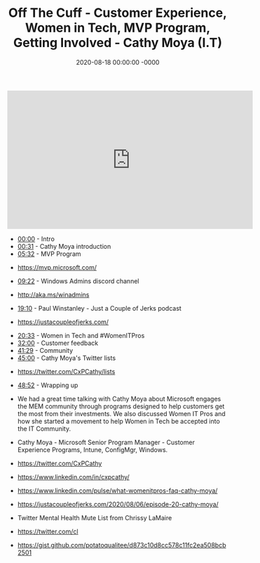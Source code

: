 ﻿---
layout: post
title: "Off The Cuff - Customer Experience, Women in Tech, MVP Program, Getting Involved - Cathy Moya (I.T)"
date: 2020-08-18 00:00:00 -0000
categories:
---

<iframe loading="lazy" width="560" height="315" src="https://www.youtube.com/embed/K27D1MDYafc" title="YouTube video player" frameborder="0" allow="accelerometer; autoplay; clipboard-write; encrypted-media; gyroscope; picture-in-picture" allowfullscreen></iframe>

 * [00:00](https://www.youtube.com/watch?v=K27D1MDYafc&t=0s) - Intro
 * [00:31](https://www.youtube.com/watch?v=K27D1MDYafc&t=31s) - Cathy Moya introduction
 * [05:32](https://www.youtube.com/watch?v=K27D1MDYafc&t=332s) - MVP Program
- https://mvp.microsoft.com/
 * [09:22](https://www.youtube.com/watch?v=K27D1MDYafc&t=562s) - Windows Admins discord channel
- http://aka.ms/winadmins
 * [19:10](https://www.youtube.com/watch?v=K27D1MDYafc&t=1150s) - Paul Winstanley - Just a Couple of Jerks podcast
- https://justacoupleofjerks.com/
 * [20:33](https://www.youtube.com/watch?v=K27D1MDYafc&t=1233s) - Women in Tech and #WomenITPros
 * [32:00](https://www.youtube.com/watch?v=K27D1MDYafc&t=1920s) - Customer feedback
 * [41:29](https://www.youtube.com/watch?v=K27D1MDYafc&t=2489s) - Community
 * [45:00](https://www.youtube.com/watch?v=K27D1MDYafc&t=2700s) - Cathy Moya's Twitter lists
- https://twitter.com/CxPCathy/lists
 * [48:52](https://www.youtube.com/watch?v=K27D1MDYafc&t=2932s) - Wrapping up

 * We had a great time talking with Cathy Moya about Microsoft engages the MEM community through programs designed to help customers get the most from their investments. We also discussed Women IT Pros and how she started a movement to help Women in Tech be accepted into the IT Community.

 * Cathy Moya - Microsoft Senior Program Manager - Customer Experience Programs, Intune, ConfigMgr, Windows.
 * https://twitter.com/CxPCathy
 * https://www.linkedin.com/in/cxpcathy/
 * https://www.linkedin.com/pulse/what-womenitpros-faq-cathy-moya/
 * https://justacoupleofjerks.com/2020/08/06/episode-20-cathy-moya/

 * Twitter Mental Health Mute List from Chrissy LaMaire
 * https://twitter.com/cl
 * https://gist.github.com/potatoqualitee/d873c10d8cc578c11fc2ea508bcb2501

